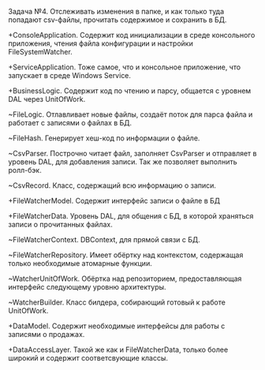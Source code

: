 Задача №4. Отслеживать изменения в папке, и как только туда попадают csv-файлы, прочитать содержимое и сохранить в БД.

+ConsoleApplication. Содержит код инициализации в среде консольного приложения, чтения файла конфигурации и настройки FileSystemWatcher.


+ServiceApplication. Тоже самое, что и консольное приложение, что запускает в среде Windows Service.


+BusinessLogic. Содержит код по чтению и парсу, общается с уровнем DAL через UnitOfWork.

  ~FileLogic. Отлавливает новые файлы, создаёт поток для парса файла и работает с записями о файлах в БД.

  ~FileHash. Генерирует хеш-код по информации о файле.

  ~CsvParser. Построчно читает файл, заполняет CsvParser и отправляет в уровень DAL, для добавления записи. Так же позволяет выполнить ролл-бэк.

  ~CsvRecord. Класс, содержащий всю информацию о записи.


+FileWatcherModel. Содержит интерфейс записи о файле в БД


+FileWatcherData. Уровень DAL, для общения с БД, в которой храняться записи о прочитанных файлах.

  ~FileWatcherContext. DBContext, для прямой связи с БД.

  ~FileWatcherRepository. Имеет обёртку над контекстом, содержащая только необходимые атомарные функции.

  ~WatcherUnitOfWork. Обёртка над репозиторием, предоставляющая интерфейс следующему уровню архитектуры.

  ~WatcherBuilder. Класс билдера, собирающий готовый к работе UnitOfWork.


+DataModel. Содержит необходимые интерфейсы для работы с записями о продажах.


+DataAccessLayer. Такой же как и FileWatcherData, только более широкий и содержит соответсвующие классы.
